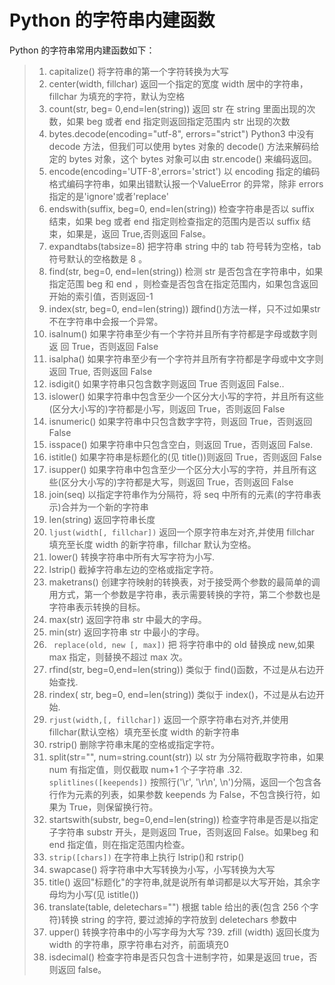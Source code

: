 # Python 的字符串内建函数

Python 的字符串常用内建函数如下：

> 1. capitalize()
>    将字符串的第一个字符转换为大写
> 2. center(width, fillchar)
>    返回一个指定的宽度 width 居中的字符串，fillchar 为填充的字符，默认为空格
> 3. count(str, beg= 0,end=len(string))
>    返回 str 在 string 里面出现的次数，如果 beg 或者 end 指定则返回指定范围内 str 出现的次数
> 4. bytes.decode(encoding="utf-8", errors="strict")
>    Python3 中没有 decode 方法，但我们可以使用 bytes 对象的 decode() 方法来解码给定的 bytes 对象，这个 bytes 对象可以由 str.encode() 来编码返回。
> 5. encode(encoding='UTF-8',errors='strict')
>    以 encoding 指定的编码格式编码字符串，如果出错默认报一个ValueError 的异常，除非 errors 指定的是'ignore'或者'replace'
> 6. endswith(suffix, beg=0, end=len(string))
>    检查字符串是否以 suffix 结束，如果 beg 或者 end 指定则检查指定的范围内是否以 suffix 结束，如果是，返回 True,否则返回 False。
> 7. expandtabs(tabsize=8)
>    把字符串 string 中的 tab 符号转为空格，tab 符号默认的空格数是 8 。
> 8. find(str, beg=0, end=len(string))
>    检测 str 是否包含在字符串中，如果指定范围 beg 和 end ，则检查是否包含在指定范围内，如果包含返回开始的索引值，否则返回-1
> 9. index(str, beg=0, end=len(string))
>    跟find()方法一样，只不过如果str不在字符串中会报一个异常。
> 10. isalnum()
>     如果字符串至少有一个字符并且所有字符都是字母或数字则返 回 True，否则返回 False
> 11. isalpha()
>     如果字符串至少有一个字符并且所有字符都是字母或中文字则返回 True, 否则返回 False
> 12. isdigit()
>     如果字符串只包含数字则返回 True 否则返回 False..
> 13. islower()
>     如果字符串中包含至少一个区分大小写的字符，并且所有这些(区分大小写的)字符都是小写，则返回 True，否则返回 False
> 14. isnumeric()
>     如果字符串中只包含数字字符，则返回 True，否则返回 False
> 15. isspace()
>     如果字符串中只包含空白，则返回 True，否则返回 False.
> 16. istitle()
>     如果字符串是标题化的(见 title())则返回 True，否则返回 False
> 17. isupper()
>     如果字符串中包含至少一个区分大小写的字符，并且所有这些(区分大小写的)字符都是大写，则返回 True，否则返回 False
> 18. join(seq)
>     以指定字符串作为分隔符，将 seq 中所有的元素(的字符串表示)合并为一个新的字符串
> 19. len(string)
>     返回字符串长度
> 20. `ljust(width[, fillchar])`
>     返回一个原字符串左对齐,并使用 fillchar 填充至长度 width 的新字符串，fillchar 默认为空格。
> 21. lower()
>     转换字符串中所有大写字符为小写.
> 22. lstrip() 
>     截掉字符串左边的空格或指定字符。
> 23. maketrans()
>     创建字符映射的转换表，对于接受两个参数的最简单的调用方式，第一个参数是字符串，表示需要转换的字符，第二个参数也是字符串表示转换的目标。
> 24. max(str)
>     返回字符串 str 中最大的字母。
> 25. min(str)
>     返回字符串 str 中最小的字母。
> 26. ` replace(old, new [, max])`
>     把 将字符串中的 old 替换成 new,如果 max 指定，则替换不超过 max 次。
> 27. rfind(str, beg=0,end=len(string))
>     类似于 find()函数，不过是从右边开始查找.
> 28. rindex( str, beg=0, end=len(string))
>     类似于 index()，不过是从右边开始.
> 29. `rjust(width,[, fillchar])`
>     返回一个原字符串右对齐,并使用fillchar(默认空格）填充至长度 width 的新字符串
> 30. rstrip()
>     删除字符串末尾的空格或指定字符。
> 31. split(str="", num=string.count(str))
>     以 str 为分隔符截取字符串，如果 num 有指定值，则仅截取 num+1 个子字符串
>     .32. `splitlines([keepends])`
>     按照行('\r', '\r\n', \n')分隔，返回一个包含各行作为元素的列表，如果参数 keepends 为 False，不包含换行符，如果为 True，则保留换行符。
> 32. startswith(substr, beg=0,end=len(string))
>     检查字符串是否是以指定子字符串 substr 开头，是则返回 True，否则返回 False。如果beg 和 end 指定值，则在指定范围内检查。
> 33. `strip([chars])`
>     在字符串上执行 lstrip()和 rstrip()
> 34. swapcase()
>     将字符串中大写转换为小写，小写转换为大写
> 35. title()
>     返回"标题化"的字符串,就是说所有单词都是以大写开始，其余字母均为小写(见 istitle())
> 36. translate(table, deletechars="")
>     根据 table 给出的表(包含 256 个字符)转换 string 的字符, 要过滤掉的字符放到 deletechars 参数中
> 37. upper()
>     转换字符串中的小写字母为大写
>     ?39.  zfill (width)
>     返回长度为 width 的字符串，原字符串右对齐，前面填充0
> 38. isdecimal()
>     检查字符串是否只包含十进制字符，如果是返回 true，否则返回 false。
